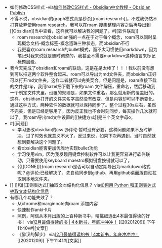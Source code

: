 - 如何修改CSS样式
-via[如何修改CSS样式 - Obsidian中文教程 - Obsidian Publish](https://publish.obsidian.md/chinesehelp/11+%E9%AB%98%E9%98%B6%E6%95%99%E7%A8%8B/%E5%A6%82%E4%BD%95%E4%BF%AE%E6%94%B9CSS%E6%A0%B7%E5%BC%8F)
- 不得不说，obsidian的graph模式真是秒杀[[roam research]]，不过我仍然不打算放弃使用roam research，我可以在roam 搜集整理内容之后再导出到[[Obsidian]]当中查看，这样就可以解决我的问题了。#[[软件联动]]
    - roam research比obsidian强的一点在于对于每个概念，roam可以同时呈现概念文档-概念标签-概念遗珠三种状态，而obsidian不行
    - 我更喜欢roam research的bullet模式，而不太习惯使用markdown，因为笔记对我来说就是随时调整的，我甚至不需要markdown这种语言来标记标题层级。
- 我今天完成了obsidian和roam的联动，这是在是太棒了！！！我以前没有想到可以把这两个软件整合起来。roam可以导出为md文件夹，而obsidian正好可以打开md文件夹，这样二者就可以完美契合。但是问题是，roam直接下载的文件是zip，我用hazel把下载下来的roam 文件解压，重命名，然后移动到一个制定文件夹里，设置的规则是，如果文件重名，那么就用新的覆盖旧的。这样，obsidian打开的文件夹名字虽然没有改变，但是内容却可以不断变化。通过这种方式，两种软件的数据就可以保持同步了。整个过程30s左右，虽然不完美，但是已经足够用了，因为反正我也不会时刻同步，每天操作几次就可以了。我roam导出md文件设置的[[快捷方式]]是三个英文字母o。
- #[[问题]]
    - 学习更改obsidian的css @评论:暂时没有必要，这种问题如果不及时解决，过了时效也就意义不大了。反过来说，如果下次再遇到，当时自然就想到要解决这个问题了。
    - 看obsidian能否更加优雅地实现bullet功能
    - 学习使用vim，因为我发现用键盘控制软件可以让我更容易进行软件联动，只需要使用keyboard maestro模拟键盘按键就可以了。
    - {{[[DONE]]}}roam research是否可以自动定期导出为markdown格式呢？@评论:已经解决了，先自动同步到github，再用github桌面版自动拉取到本地文件夹。
- [[ ]]和[[正则表达式]]抽取文本结构化信息？
via[如何用 Python 和正则表达式抽取文本结构化信息](https://mp.weixin.qq.com/s?__biz=MzIyODI1MzYyNA==&mid=2653540664&idx=1&sn=fbd0088427d8133b80964e010df2494d&chksm=f389bbefc4fe32f9a2b1255779e67cbfb49259a6d43e1261d94abcc0ae4ea8adef87719038cd&token=1251496818&lang=zh_CN&scene=21#wechat_redirect)
- 有哪几个功能失效了？
    - 从chrome和marginnote向roam 添加内容
    - 快速制作anki卡片
    - 照例，阿信从本月出版的上百种新书中，精挑细选出4本最值得读的好书！
via[12月最值得读的书 | 4本新书，年底冲冲冲！](https://mp.weixin.qq.com/s?__biz=MjM5NzUzODI1Mg==&mid=2652637265&idx=1&sn=0443c0c1a7e977bb9990ee722d2411a7&chksm=bd30d8f28a4751e43d9c54f3a9210b866bd1b87e1c02ebff176f628b49753a5d6601d0307df2)
[[20201209]] 下午11:40v#[[文案]]
    - 《醉汉的脚步》
via[12月最值得读的书 | 4本新书，年底冲冲冲！](https://mp.weixin.qq.com/s?__biz=MjM5NzUzODI1Mg==&mid=2652637265&idx=1&sn=0443c0c1a7e977bb9990ee722d2411a7&chksm=bd30d8f28a4751e43d9c54f3a9210b866bd1b87e1c02ebff176f628b49753a5d6601d0307df2)
[[20201209]] 下午11:41#[[文案]]

